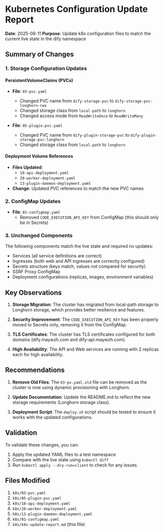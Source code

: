 # Kubernetes Configuration Update Report

**Date**: 2025-08-11
**Purpose**: Update k8s configuration files to match the current live state in the dify namespace

## Summary of Changes

### 1. Storage Configuration Updates

#### PersistentVolumeClaims (PVCs)
- **File**: `03-pvc.yaml`
  - Changed PVC name from `dify-storage-pvc` to `dify-storage-pvc-longhorn-rwx`
  - Changed storage class from `local-path` to `longhorn`
  - Changed access mode from `ReadWriteOnce` to `ReadWriteMany`

- **File**: `05-plugin-pvc.yaml`
  - Changed PVC name from `dify-plugin-storage-pvc` to `dify-plugin-storage-pvc-longhorn`
  - Changed storage class from `local-path` to `longhorn`

#### Deployment Volume References
- **Files Updated**: 
  - `10-api-deployment.yaml`
  - `20-worker-deployment.yaml`
  - `13-plugin-daemon-deployment.yaml`
- **Change**: Updated PVC references to match the new PVC names

### 2. ConfigMap Updates

- **File**: `01-configmap.yaml`
  - Removed `CODE_EXECUTION_API_KEY` from ConfigMap (this should only be in Secrets)

### 3. Unchanged Components

The following components match the live state and required no updates:
- Services (all service definitions are correct)
- Ingresses (both web and API ingresses are correctly configured)
- Secrets structure (keys match, values not compared for security)
- SSRF Proxy ConfigMap
- Deployment configurations (replicas, images, environment variables)

## Key Observations

1. **Storage Migration**: The cluster has migrated from local-path storage to Longhorn storage, which provides better resilience and features.

2. **Security Improvement**: The `CODE_EXECUTION_API_KEY` has been properly moved to Secrets only, removing it from the ConfigMap.

3. **TLS Certificates**: The cluster has TLS certificates configured for both domains (dify.maywzh.com and dify-api.maywzh.com).

4. **High Availability**: The API and Web services are running with 2 replicas each for high availability.

## Recommendations

1. **Remove Old Files**: The `03-pv.yaml.old` file can be removed as the cluster is now using dynamic provisioning with Longhorn.

2. **Update Documentation**: Update the README.md to reflect the new storage requirements (Longhorn storage class).

3. **Deployment Script**: The `deploy.sh` script should be tested to ensure it works with the updated configurations.

## Validation

To validate these changes, you can:
1. Apply the updated YAML files to a test namespace
2. Compare with the live state using `kubectl diff`
3. Run `kubectl apply --dry-run=client` to check for any issues

## Files Modified

1. `k8s/03-pvc.yaml`
2. `k8s/05-plugin-pvc.yaml`
3. `k8s/10-api-deployment.yaml`
4. `k8s/20-worker-deployment.yaml`
5. `k8s/13-plugin-daemon-deployment.yaml`
6. `k8s/01-configmap.yaml`
7. `k8s/k8s-update-report.md` (this file)
